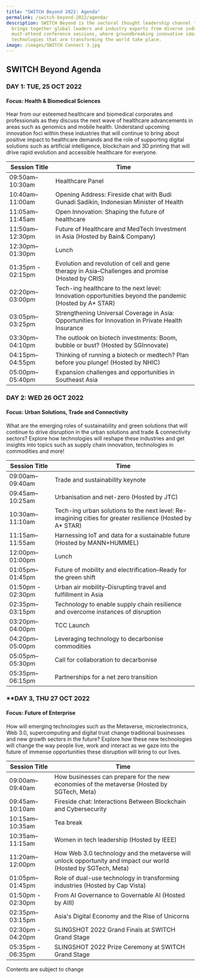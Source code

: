 ```yaml
---
title: "SWITCH Beyond 2022: Agenda"
permalink: /switch-beyond-2022/agenda/
description: SWITCH Beyond is the sectoral thought leadership channel that
  brings together global leaders and industry experts from diverse industries to
  must-attend conference sessions, where groundbreaking innovative ideas and
  technologies that are transforming the world take place.
image: /images/SWITCH Connect 3.jpg
---
```

## SWITCH Beyond Agenda

### **DAY 1: TUE, 25 OCT 2022**
#### **Focus: Health & Biomedical Sciences**
Hear from our esteemed healthcare and biomedical corporates and professionals as they discuss the next wave of healthcare advancements in areas such as genomics and mobile health. Understand upcoming innovation foci within these industries that will continue to bring about positive impact to healthcare demands and the role of supporting digital solutions such as artificial intelligence, blockchain and 3D printing that will drive rapid evolution and accessible healthcare for everyone.

| Session Title | Time | 
| -------- | -------- |
| 09:50am–10:30am  | Healthcare Panel |
| 10:40am–11:00am  | Opening Address: Fireside chat with Budi Gunadi Sadikin, Indonesian Minister of Health |
| 11:05am–11:45am | Open Innovation: Shaping the future of healthcare     |
| 11:50am–12:30pm | Future of Healthcare and MedTech Investment in Asia (Hosted by Bain& Company)    |
| 12:30pm–01:30pm | Lunch    |
| 01:35pm - 02:15pm | Evolution and revolution of cell and gene therapy in Asia–Challenges and promise (Hosted by CRIS) |
| 02:20pm–03:00pm | Tech-ing healthcare to the next level: Innovation opportunities beyond the pandemic (Hosted by A* STAR)    | 
| 03:05pm–03:25pm  | Strengthening Universal Coverage in Asia: Opportunities for Innovation in Private Health Insurance |
| 03:30pm–04:10pm  | The outlook on biotech investments: Boom, bubble or bust? (Hosted by SGInnovate) |
| 04:15pm–04:55pm  | Thinking of running a biotech or medtech? Plan before you plunge! (Hosted by NHIC) |
| 05:00pm–05:40pm  | Expansion challenges and opportunities in Southeast Asia |

### **DAY 2: WED 26 OCT 2022**
#### **Focus: Urban Solutions, Trade and Connectivity**
What are the emerging roles of sustainability and green solutions that will continue to drive disruption in the urban solutions and trade & connectivity sectors? Explore how technologies will reshape these industries and get insights into topics such as supply chain innovation, technologies in commodities and more!

| Session Title | Time | 
| -------- | -------- |
| 09:00am–09:40am  | Trade and sustainability keynote |
| 09:45am–10:25am  | Urbanisation and net-zero (Hosted by JTC) |
| 10:30am–11:10am  | Tech-ing urban solutions to the next level: Re-imagining cities for greater resilience (Hosted by A* STAR) |
| 11:15am–11:55am | Harnessing IoT and data for a sustainable future (Hosted by MANN+HUMMEL) |
| 12:00pm–01:00pm | Lunch    |
| 01:05pm–01:45pm | Future of mobility and electrification–Ready for the green shift |
| 01:50pm - 02:30pm | Urban air mobility–Disrupting travel and fulfillment in Asia |
| 02:35pm–03:15pm | Technology to enable supply chain resilience and overcome instances of disruption | 
| 03:20pm–04:00pm  | TCC Launch |
| 04:20pm–05:00pm  | Leveraging technology to decarbonise commodities |
| 05:05pm–05:30pm  | Call for collaboration to decarbonise |
| 05:35pm–06:15pm  | Partnerships for a net zero transition |

### **DAY 3, THU 27 OCT 2022
#### **Focus: Future of Enterprise**
How will emerging technologies such as the Metaverse, microelectronics, Web 3.0, supercomputing and digital trust change traditional businesses and new growth sectors in the future? Explore how these new technologies will change the way people live, work and interact as we gaze into the future of immense opportunities these disruption will bring to our lives.

| Session Title | Time | 
| -------- | -------- |
| 09:00am–09:40am  | How businesses can prepare for the new economies of the metaverse (Hosted by SGTech, Meta) |
| 09:45am–10:10am  | Fireside chat: Interactions Between Blockchain and Cybersecurity |
| 10:15am–10:35am  | Tea break |
| 10:35am–11:15am | Women in tech leadership (Hosted by IEEE) |
| 11:20am–12:00pm | How Web 3.0 technology and the metaverse will unlock opportunity and impact our world (Hosted by SGTech, Meta)  |
| 01:05pm–01:45pm | Role of dual-use technology in transforming industries (Hosted by Cap Vista) |
| 01:50pm - 02:30pm | From AI Governance to Governable AI (Hosted by AIII) |
| 02:35pm–03:15pm | Asia's Digital Economy and the Rise of Unicorns | 
| 02:30pm - 04:20pm | SLINGSHOT 2022 Grand Finals at SWITCH Grand Stage |
| 05:35pm - 06:35pm | SLINGSHOT 2022 Prize Ceremony at SWITCH Grand Stage |



Contents are subject to change